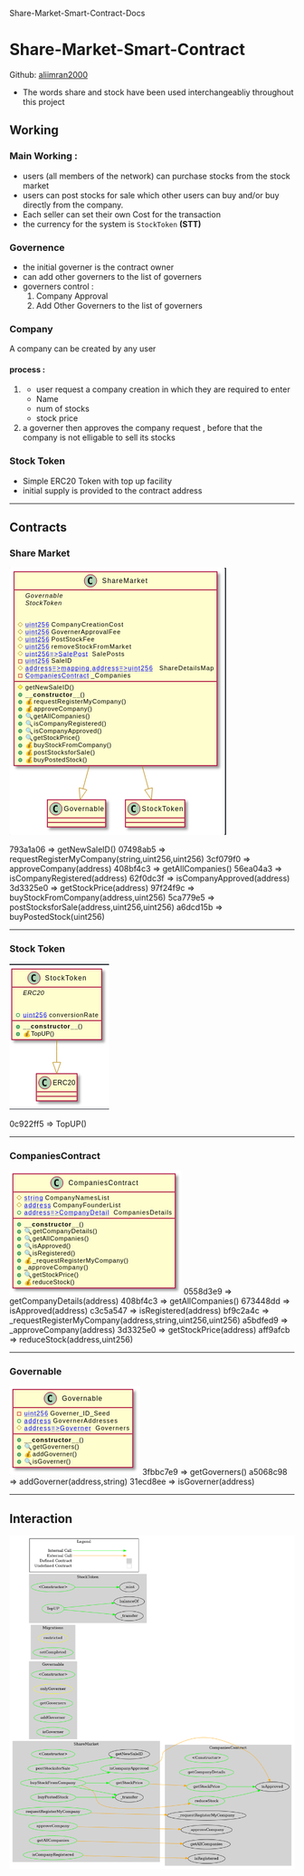Share-Market-Smart-Contract-Docs

# Share-Market-Smart-Contract
Github: [aliimran2000](github.com/aliimran2000)

- The words share and stock  have been used interchangeabliy throughout this project


## Working
### Main Working : 
- users (all members of the network) can purchase stocks from the stock market
- users can post stocks for sale which other users can buy and/or buy directly from the company.
- Each seller can set their own Cost for the transaction
- the currency for the system is `StockToken` **(STT)**


### Governence 
- the initial governer is the contract owner 
- can add other governers to the list of governers
- governers control : 
	1. Company Approval
	2. Add Other Governers to the list of governers
	
### Company 
A company can be created by any user
#### process : 
1. - user request a company creation in which they are required to enter 
	- Name
	- num of stocks
	- stock price	
2. a governer then approves the company request , before that the company is not elligable to sell its stocks

### Stock Token 
- Simple ERC20 Token with top up facility 
- initial supply is provided to the contract address


***
## Contracts

### Share Market
![146e705d22e2e3a89fcd524e82e48e75.png](./_resources/995436c16296498db221984f2c59c76f.png)

793a1a06  =>  getNewSaleID()
07498ab5  =>  requestRegisterMyCompany(string,uint256,uint256)
3cf079f0  =>  approveCompany(address)
408bf4c3  =>  getAllCompanies()
56ea04a3  =>  isCompanyRegistered(address)
62f0dc3f  =>  isCompanyApproved(address)
3d3325e0  =>  getStockPrice(address)
97f24f9c  =>  buyStockFromCompany(address,uint256)
5ca779e5  =>  postStocksforSale(address,uint256,uint256)
a6dcd15b  =>  buyPostedStock(uint256)

***
### Stock Token
![19074200c871d91a2288286500f08193.png](./_resources/61a0e616f4fd414d8dbe2e8421bd2422.png)

0c922ff5  =>  TopUP()

***
### CompaniesContract
![b83efb02eca330fae096663702325871.png](./_resources/92d1cf35b9314a1fbc3b26d5ca6abd55.png)
0558d3e9  =>  getCompanyDetails(address)
408bf4c3  =>  getAllCompanies()
673448dd  =>  isApproved(address)
c3c5a547  =>  isRegistered(address)
bf9c2a4c  =>  _requestRegisterMyCompany(address,string,uint256,uint256)
a5bdfed9  =>  _approveCompany(address)
3d3325e0  =>  getStockPrice(address)
aff9afcb  =>  reduceStock(address,uint256)


***
### Governable
![4e36e33a8324459b15e4ce2e4e375c62.png](./_resources/91c19c4205b548888db13005008cb46d.png)
3fbbc7e9  =>  getGoverners()
a5068c98  =>  addGoverner(address,string)
31ecd8ee  =>  isGoverner(address)

***

## Interaction

![MyContract.png](./_resources/8d70dcfb7acb4260a639320ee16a3e7a.png)



